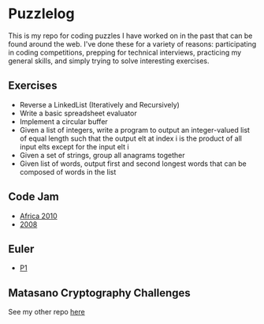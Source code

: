Puzzlelog
========================

This is my repo for coding puzzles I have worked on in the past that can be found around the web. I've done these for a variety of reasons: participating in coding competitions, prepping for technical interviews, practicing my general skills, and simply trying to solve interesting exercises. 

Exercises
--------
- Reverse a LinkedList (Iteratively and Recursively)
- Write a basic spreadsheet evaluator
- Implement a circular buffer
- Given a list of integers, write a program to output an integer-valued list of equal length such that the output elt at index i is the product of all input elts except for the input elt i
- Given a set of strings, group all anagrams together
- Given list of words, output first and second longest words that can be composed of words in the list

Code Jam
--------
- [Africa 2010](https://github.com/psoshnin/puzzlelog/tree/master/codejam/africa_2010)
- [2008](https://github.com/psoshnin/puzzlelog/tree/master/codejam/2008)

Euler
--------
- [P1](https://github.com/psoshnin/puzzlelog/tree/master/euler/p1)

Matasano Cryptography Challenges
--------
See my other repo [here](https://github.com/psoshnin/matasano-crypto-challenges)